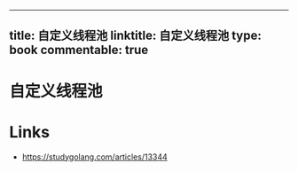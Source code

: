 
---
title: 自定义线程池
linktitle: 自定义线程池
type: book
commentable: true
---

# 自定义线程池

# Links

- https://studygolang.com/articles/13344

    